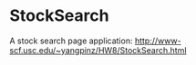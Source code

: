 # StockSearch
A stock search page application: http://www-scf.usc.edu/~yangpinz/HW8/StockSearch.html
